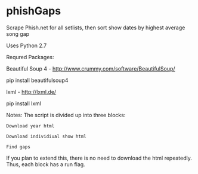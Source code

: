 # phishGaps
Scrape Phish.net for all setlists, then sort show dates by highest average song gap

Uses Python 2.7

Requred Packages:

Beautiful Soup 4 - http://www.crummy.com/software/BeautifulSoup/

  pip install beautifulsoup4

lxml - http://lxml.de/

  pip install lxml

Notes:
  The script is divided up into three blocks:
  
    Download year html
    
    Download individiual show html
    
    Find gaps
    
  If you plan to extend this, there is no need to download the html repeatedly.  Thus, each block has a run flag.
  
  
